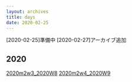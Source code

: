 ```yaml
---
layout: archives
title: days
date: 2020-02-25
---
```

[2020-02-25]準備中
[2020-02-27]アーカイブ追加
## 2020
[2020m2w3_2020W8](https://kidokun153.github.io/days/2020m2w3_2020W8)
[2020m2w4_2020W9](https://kidokun153.github.io/days/2020m2w4_2020W9)